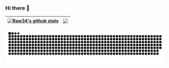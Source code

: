 ### Hi there 👋

<!--
**raw34/raw34** is a ✨ _special_ ✨ repository because its `README.md` (this file) appears on your GitHub profile.

Here are some ideas to get you started:

- 🔭 I’m currently working on ...
- 🌱 I’m currently learning ...
- 👯 I’m looking to collaborate on ...
- 🤔 I’m looking for help with ...
- 💬 Ask me about ...
- 📫 How to reach me: ...
- 😄 Pronouns: ...
- ⚡ Fun fact: ...
-->


| <a href="https://github.com/raw34/github-readme-stats"><img align="center" src="https://github-readme-stats.vercel.app/api?username=raw34&layout=compact&show_icons=true&include_all_commits=true=&hide_border=true" alt="Raw34's github stats" /></a> | <a href="https://github.com/raw34/github-readme-stats"><img align="center" src="https://github-readme-stats.vercel.app/api/top-langs/?username=raw34&layout=compact&hide_border=true" /></a> |
| ------------- | ------------- |


<picture>
  <source media="(prefers-color-scheme: dark)" srcset="https://raw.githubusercontent.com/raw34/raw34/output/github-snake-dark.svg">
  <source media="(prefers-color-scheme: light)" srcset="https://raw.githubusercontent.com/raw34/raw34/output/github-snake.svg">
  <img alt="github contribution grid snake animation" src="https://raw.githubusercontent.com/raw34/raw34/output/github-snake.svg">
</picture>
